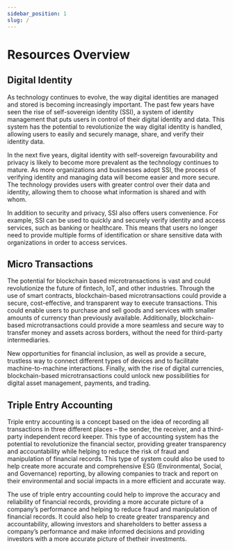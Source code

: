 ```yaml
---
sidebar_position: 1
slug: /
---
```


# Resources Overview

## Digital Identity 

As technology continues to evolve, the way digital identities are managed and stored is becoming increasingly important. The past few years have seen the rise of self-sovereign identity (SSI), a system of identity management that puts users in control of their digital identity and data. This system has the potential to revolutionize the way digital identity is handled, allowing users to easily and securely manage, share, and verify their identity data.

In the next five years, digital identity with self-sovereign favourability and privacy is likely to become more prevalent as the technology continues to mature. As more organizations and businesses adopt SSI, the process of verifying identity and managing data will become easier and more secure. The technology provides users with greater control over their data and identity, allowing them to choose what information is shared and with whom.

In addition to security and privacy, SSI also offers users convenience. For example, SSI can be used to quickly and securely verify identity and access services, such as banking or healthcare. This means that users no longer need to provide multiple forms of identification or share sensitive data with organizations in order to access services.

## Micro Transactions


The potential for blockchain based microtransactions is vast and could revolutionize the future of fintech, IoT, and other industries. Through the use of smart contracts, blockchain-based microtransactions could provide a secure, cost-effective, and transparent way to execute transactions. This could enable users to purchase and sell goods and services with smaller amounts of currency than previously available. Additionally, blockchain-based microtransactions could provide a more seamless and secure way to transfer money and assets across borders, without the need for third-party intermediaries. 

New opportunities for financial inclusion, as well as provide a secure, trustless way to connect different types of devices and to facilitate machine-to-machine interactions. Finally, with the rise of digital currencies, blockchain-based microtransactions could unlock new possibilities for digital asset management, payments, and trading.

## Triple Entry Accounting

Triple entry accounting is a concept based on the idea of recording all transactions in three different places – the sender, the receiver, and a third-party independent record keeper. This type of accounting system has the potential to revolutionize the financial sector, providing greater transparency and accountability while helping to reduce the risk of fraud and manipulation of financial records. This type of system could also be used to help create more accurate and comprehensive ESG (Environmental, Social, and Governance) reporting, by allowing companies to track and report on their environmental and social impacts in a more efficient and accurate way.

The use of triple entry accounting could help to improve the accuracy and reliability of financial records, providing a more accurate picture of a company’s performance and helping to reduce fraud and manipulation of financial records. It could also help to create greater transparency and accountability, allowing investors and shareholders to better assess a company’s performance and make informed decisions and providing investors with a more accurate picture of thetheir investments.


